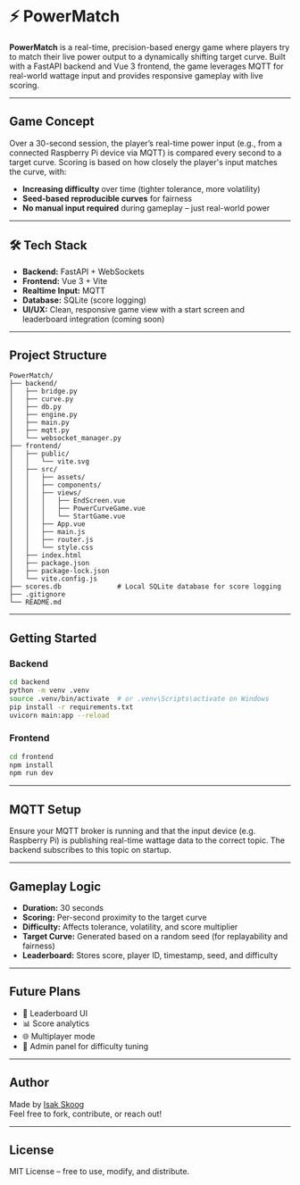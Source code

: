 # ⚡ PowerMatch

**PowerMatch** is a real-time, precision-based energy game where players try to match their live power output to a dynamically shifting target curve. Built with a FastAPI backend and Vue 3 frontend, the game leverages MQTT for real-world wattage input and provides responsive gameplay with live scoring.

---

## Game Concept

Over a 30-second session, the player’s real-time power input (e.g., from a connected Raspberry Pi device via MQTT) is compared every second to a target curve. Scoring is based on how closely the player's input matches the curve, with:

- **Increasing difficulty** over time (tighter tolerance, more volatility)
- **Seed-based reproducible curves** for fairness
- **No manual input required** during gameplay – just real-world power

---

## 🛠 Tech Stack

- **Backend:** FastAPI + WebSockets
- **Frontend:** Vue 3 + Vite
- **Realtime Input:** MQTT
- **Database:** SQLite (score logging)
- **UI/UX:** Clean, responsive game view with a start screen and leaderboard integration (coming soon)

---

## Project Structure

```
PowerMatch/
├── backend/
│   ├── bridge.py
│   ├── curve.py
│   ├── db.py
│   ├── engine.py
│   ├── main.py
│   ├── mqtt.py
│   └── websocket_manager.py
├── frontend/
│   ├── public/
│   │   └── vite.svg
│   ├── src/
│   │   ├── assets/
│   │   ├── components/
│   │   ├── views/
│   │   │   ├── EndScreen.vue
│   │   │   ├── PowerCurveGame.vue
│   │   │   └── StartGame.vue
│   │   ├── App.vue
│   │   ├── main.js
│   │   ├── router.js
│   │   └── style.css
│   ├── index.html
│   ├── package.json
│   ├── package-lock.json
│   └── vite.config.js
├── scores.db              # Local SQLite database for score logging
├── .gitignore
└── README.md
```

---

## Getting Started

### Backend

```bash
cd backend
python -m venv .venv
source .venv/bin/activate  # or .venv\Scripts\activate on Windows
pip install -r requirements.txt
uvicorn main:app --reload
```

### Frontend

```bash
cd frontend
npm install
npm run dev
```

---

## MQTT Setup

Ensure your MQTT broker is running and that the input device (e.g. Raspberry Pi) is publishing real-time wattage data to the correct topic. The backend subscribes to this topic on startup.

---

## Gameplay Logic

- **Duration:** 30 seconds
- **Scoring:** Per-second proximity to the target curve
- **Difficulty:** Affects tolerance, volatility, and score multiplier
- **Target Curve:** Generated based on a random seed (for replayability and fairness)
- **Leaderboard:** Stores score, player ID, timestamp, seed, and difficulty

---

## Future Plans

- 🎯 Leaderboard UI
- 📊 Score analytics
- 🌐 Multiplayer mode
- 🔧 Admin panel for difficulty tuning

---

## Author

Made by [Isak Skoog](https://github.com/IskSweden)  
Feel free to fork, contribute, or reach out!

---

## License

MIT License – free to use, modify, and distribute.
